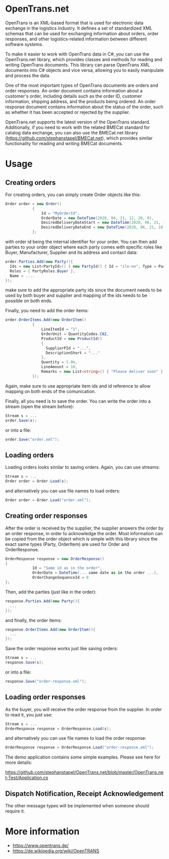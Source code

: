 # OpenTrans.net

OpenTrans is an XML-based format that is used for electronic data exchange in the logistics industry. It defines a set of standardized XML schemas that can be used for exchanging information about orders, order responses, and other logistics-related information between different software systems.

To make it easier to work with OpenTrans data in C#, you can use the OpenTrans.net library, which provides classes and methods for reading and writing OpenTrans documents. This library can parse OpenTrans XML documents into C# objects and vice versa, allowing you to easily manipulate and process the data.

One of the most important types of OpenTrans documents are orders and order responses. An order document contains information about a customer's order, including details such as the order ID, customer information, shipping address, and the products being ordered. An order response document contains information about the status of the order, such as whether it has been accepted or rejected by the supplier.

OpenTrans.net supports the latest version of the OpenTrans standard. Additionally, if you need to work with the related BMECat standard for catalog data exchange, you can also use the BMECat.net library (https://github.com/stephanstapel/BMECat.net), which provides similar functionality for reading and writing BMECat documents.

# Usage
## Creating orders
For creating orders, you can simply create Order objects like this:

```csharp
Order order = new Order()
            {
                Id = "MyOrderId",
                OrderDate = new DateTime(2020, 06, 21, 12, 20, 0),
                DesiredDeliveryDateStart = new DateTime(2020, 06, 21, 10, 0, 0),
                DesiredDeliveryDateEnd = new DateTime(2020, 06, 21, 10, 0, 0),
            };
```

with order id being the internal identifier for your order.
You can then add parties to your order object where each party comes with specific roles like Buyer, Manufacturer, Supplier and its address and contact data:

```csharp
order.Parties.Add(new Party(){
  Ids = new List<PartyId>() { new PartyId() { Id = "iln-no", Type = PartyIdTypes.ILN } },
  Roles = { PartyRoles.Buyer },
  Name = ....
});
```

make sure to add the appropriate party ids since the document needs to be used by both buyer and supplier and mapping of the ids needs to be possible on both ends.

Finally, you need to add the order items:

```csharp
order.OrderItems.Add(new OrderItem()
            {
                LineItemId = "1",
                OrderUnit = QuantityCodes.C62,
                ProductId = new ProductId()
                {
                  SupplierPId = "...",
                  DescriptionShort = "..."
                },
                Quantity = 1.0m,
                LineAmount = 10,
                Remarks = new List<string>() { "Please deliver soon" }
            });
```

Again, make sure to use appropriate item ids and id reference to allow mapping on both ends of the comunication.
  
Finally, all you need is to save the order. You can write the order into a stream (open the stream before):
```csharp
Stream s = ...
order.Save(s);
```

or into a file:

```csharp
order.Save("order.xml");
```

## Loading orders
Loading orders looks similar to saving orders. Again, you can use streams:

```csharp
Stream s = ...
Order order = Order.Load(s);
```

and alternatively you can use file names to load orders:

```csharp
Order order = Order.Load("order.xml");
```

## Creating order responses
After the order is received by the supplier, the supplier answers the order by an order response, in order to acknowledge the order.
Most information can be copied from the order object which is simple with this library since the exact same types (Party, OrderItem) are used for Order and OrderResponse.

```csharp
OrderResponse response = new OrderResponse()
{
            Id = "Same id as in the order",
            OrderDate = DateTime(... same date as in the order ...),
            OrderChangeSequenceId = 0           
};
```

Then, add the parties (just like in the order):

```csharp
response.Parties.Add(new Party(){
  ...
});
```

and finally, the order items:

```csharp
response.OrderItems.Add(new OrderItem(){
  ...
});
```


Save the order response works just like saving orders:

```csharp
Stream s = ...
response.Save(s);
```

or into a file:

```csharp
response.Save("order-response.xml");
```

## Loading order responses
As the buyer, you will receive the order response from the supplier. In order to read it, you just use:

```csharp
Stream s = ...
OrderResponse response = OrderResponse.Load(s);
```

and alternatively you can use file names to load the order response:

```csharp
OrderResponse response = OrderResponse.Load("order-response.xml");
```

The demo application contains some simple examples. Please see here for more details:

https://github.com/stephanstapel/OpenTrans.net/blob/master/OpenTrans.net-Test/Application.cs 

## Dispatch Notification, Receipt Acknowledgement
The other message types will be implemented when someone should require it.

# More information
* https://www.opentrans.de/
* https://de.wikipedia.org/wiki/OpenTRANS
